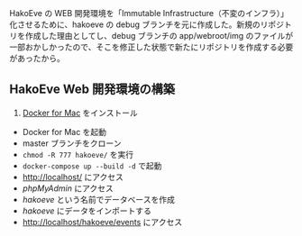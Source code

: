 HakoEve の WEB 開発環境を「Immutable Infrastructure（不変のインフラ）」化させるために、hakoeve の debug ブランチを元に作成した。新規のリポジトリを作成した理由としてし、debug ブランチの app/webroot/img のファイルが一部おかしかったので、そこを修正した状態で新たにリポジトリを作成する必要があったから。

HakoEve Web 開発環境の構築
--------------------------

1. [Docker for Mac](https://docs.docker.com/docker-for-mac/) をインストール
- Docker for Mac を起動
- master ブランチをクローン
- `chmod -R 777 hakoeve/` を実行
- `docker-compose up --build -d` で起動
- [http://localhost/](http://localhost/) にアクセス
- _phpMyAdmin_ にアクセス
- _hakoeve_ という名前でデータベースを作成
- _hakoeve_ にデータをインポートする
- [http://localhost/hakoeve/events](http://localhost/hakoeve/events) にアクセス
